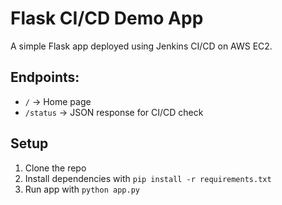 # Flask CI/CD Demo App

A simple Flask app deployed using Jenkins CI/CD on AWS EC2.

## Endpoints:
- `/` → Home page
- `/status` → JSON response for CI/CD check

## Setup

1. Clone the repo
2. Install dependencies with `pip install -r requirements.txt`
3. Run app with `python app.py`

